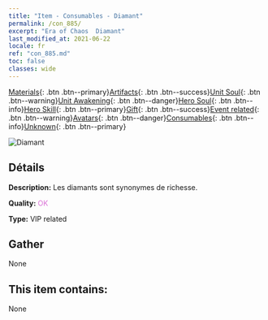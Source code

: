 ```yaml
---
title: "Item - Consumables - Diamant"
permalink: /con_885/
excerpt: "Era of Chaos  Diamant"
last_modified_at: 2021-06-22
locale: fr
ref: "con_885.md"
toc: false
classes: wide
---
```

 [Materials](/ItemsFR/){: .btn .btn--primary}[Artifacts](/ItemsFR/Artifacts/){: .btn .btn--success}[Unit Soul](/ItemsFR/UnitSoul/){: .btn .btn--warning}[Unit Awakening](/ItemsFR/UnitAwakening/){: .btn .btn--danger}[Hero Soul](/ItemsFR/HeroSoul/){: .btn .btn--info}[Hero Skill](/ItemsFR/HeroSkill/){: .btn .btn--primary}[Gift](/ItemsFR/Gift/){: .btn .btn--success}[Event related](/ItemsFR/Events/){: .btn .btn--warning}[Avatars](/ItemsFR/Avatars/){: .btn .btn--danger}[Consumables](/ItemsFR/Consumables/){: .btn .btn--info}[Unknown](/ItemsFR/Unknown/){: .btn .btn--primary}

 ![Diamant](/images/t/i_102.png)

## Détails
 **Description:** Les diamants sont synonymes de richesse.

 **Quality:** <span style="color: #DA70D6">OK</span>

 **Type:** VIP related

## Gather

  None

## This item contains:

  None

